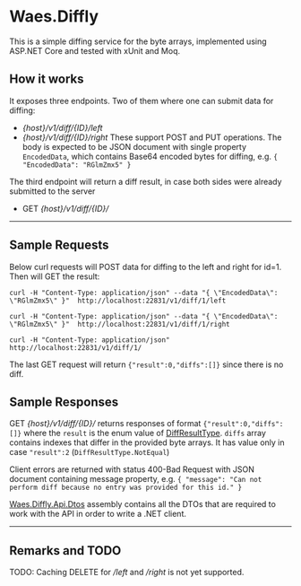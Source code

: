 Waes.Diffly
===================

This is a simple diffing service for the byte arrays, implemented using ASP.NET Core and tested with xUnit and Moq.

How it works
----------
It exposes three endpoints. Two of them where one can submit data for diffing: 
 - _{host}/v1/diff/{ID}/left_
 - _{host}/v1/diff/{ID}/right_
 These support POST and PUT operations. The body is expected to be JSON document with single property `EncodedData`, which contains Base64 encoded bytes for diffing, e.g. `{ "EncodedData": "RGlmZmx5" }`
 
The third endpoint will return a diff result, in case both sides were already submitted to the server
 - GET _{host}/v1/diff/{ID}/_

----------

Sample Requests
-------------
Below curl requests will POST data for diffing to the left and right for id=1. Then will GET the result:

    curl -H "Content-Type: application/json" --data "{ \"EncodedData\": \"RGlmZmx5\" }"  http://localhost:22831/v1/diff/1/left
    
    curl -H "Content-Type: application/json" --data "{ \"EncodedData\": \"RGlmZmx5\" }"  http://localhost:22831/v1/diff/1/right
    
    curl -H "Content-Type: application/json" http://localhost:22831/v1/diff/1/

The last GET request will return `{"result":0,"diffs":[]}` since there is no diff.

Sample Responses
-------------
GET _{host}/v1/diff/{ID}/_ returns responses of format `{"result":0,"diffs":[]}` where the `result` is the enum value of [DiffResultType](https://github.com/theberserker/Waes.Diffly/blob/master/src/Waes.Diffly.Api.Dtos/Enums/DiffResultType.cs). `diffs` array contains indexes that differ in the provided byte arrays. It has value only in case `"result":2` (`DiffResultType.NotEqual`)

Client errors are returned with status 400-Bad Request with JSON document containing message property, e.g.  `{ "message": "Can not perform diff because no entry was provided for this id." }`


[Waes.Diffly.Api.Dtos](https://github.com/theberserker/Waes.Diffly/tree/master/src/Waes.Diffly.Api.Dtos) assembly contains all the DTOs that are required to work with the API in order to write a .NET client.

----------

Remarks and TODO
-------------
TODO: Caching
DELETE for _/left_ and _/right_ is not yet supported.